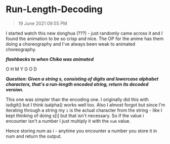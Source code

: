# Run-Length-Decoding
>19 June 2021 09:55 PM

I started watch this new donghua (???) - just randomly came across it and I found the animation to be so crisp and nice. The OP for the anime has them doing a choreography and I've always been weak to animated choreography.

***flashbacks to when Chika was animated***

O H M Y G O D

***Question: Given a string s, consisting of digits and lowercase alphabet characters, that's a run-length encoded string, return its decoded version.***

This one was simpler than the encoding one. I originally did this with isdigit() but I think isalpha() works well too. Also I almost forgot but since I'm iterating through a string my ``i`` is the actual character from the string - like I kept thinking of doing s[i] but that isn't necessary. So if the value i encounter isn't a number I just multiply it with the ``num`` value.

Hence storing num as i - anytime you encounter a number you store it in num and return the output.
